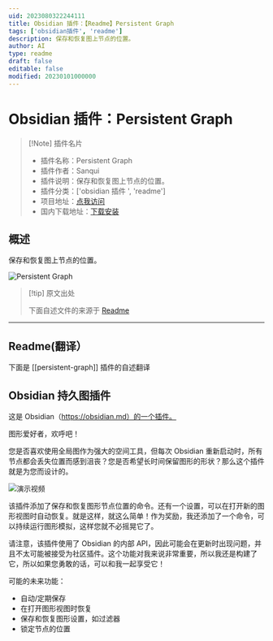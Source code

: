 ```yaml
---
uid: 2023080322244111
title: Obsidian 插件：【Readme】Persistent Graph
tags: ['obsidian插件', 'readme']
description: 保存和恢复图上节点的位置。
author: AI
type: readme
draft: false
editable: false
modified: 20230101000000
---
```


# Obsidian 插件：Persistent Graph

> [!Note] 插件名片
> - 插件名称：Persistent Graph
> - 插件作者：Sanqui
> - 插件说明：保存和恢复图上节点的位置。
> - 插件分类：['obsidian 插件 ', 'readme']
> - 项目地址：[点我访问](https://github.com/Sanqui/obsidian-persistent-graph)
> - 国内下载地址：[下载安装](https://pkmer.cn/products/plugin/pluginMarket/?persistent-graph)

## 概述

保存和恢复图上节点的位置。

![Persistent Graph](https://cdn.pkmer.cn/covers/persistent-graph_new.gif!pkmer)

> [!tip] 原文出处
>
>下面自述文件的来源于 [Readme](https://ghproxy.net/https://raw.githubusercontent.com/Sanqui/obsidian-persistent-graph/master/README.md)
>

---

## Readme(翻译）

下面是 [[persistent-graph]] 插件的自述翻译

## Obsidian 持久图插件

这是 Obsidian（<https://obsidian.md）的一个插件。>

图形爱好者，欢呼吧！

您是否喜欢使用全局图作为强大的空间工具，但每次 Obsidian 重新启动时，所有节点都会丢失位置而感到沮丧？您是否希望长时间保留图形的形状？那么这个插件就是为您而设计的。

![演示视频](media/persistent-graph.gif)

该插件添加了保存和恢复图形节点位置的命令。还有一个设置，可以在打开新的图形视图时自动恢复。就是这样，就这么简单！作为奖励，我还添加了一个命令，可以持续运行图形模拟，这样您就不必摇晃它了。

请注意，该插件使用了 Obsidian 的内部 API，因此可能会在更新时出现问题，并且不太可能被接受为社区插件。这个功能对我来说非常重要，所以我还是构建了它，所以如果您勇敢的话，可以和我一起享受它！

可能的未来功能：

- 自动/定期保存
- 在打开图形视图时恢复
- 保存和恢复图形设置，如过滤器
- 锁定节点的位置



